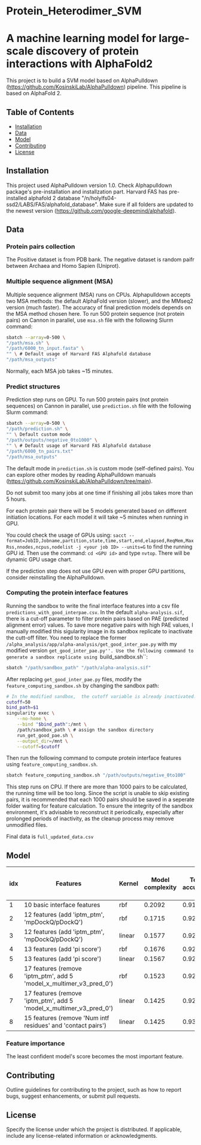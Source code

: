 # Protein_Heterodimer_SVM
# A machine learning model for large-scale discovery of protein interactions with AlphaFold2

This project is to build a SVM model based on AlphaPulldown (https://github.com/KosinskiLab/AlphaPulldown) pipeline. This pipeline is based on AlphaFold 2. 

## Table of Contents

- [Installation](#installation)
- [Data](#data)
- [Model](#model)
- [Contributing](#contributing)
- [License](#license)

## Installation

This project used AlphaPulldown version 1.0.
Check Alphapulldown package's pre-installation and installzation part. Harvard FAS has pre-installed alphafold 2 database "/n/holylfs04-ssd2/LABS/FAS/alphafold_database". Make sure if all folders are updated to the newest version (https://github.com/google-deepmind/alphafold). 

## Data

### Protein pairs collection

The Positive dataset is from PDB bank. The negative dataset is random paifr between Archaea and Homo Sapien (Uniprot). 

### Multiple sequence alignment (MSA)

Multiple sequence alignment (MSA) runs on CPUs. Alphapulldown accepts two MSA methods: the default AlphaFold version (slower), and the MMseq2 version (much faster). The accuracy of final prediction models depends on the MSA method chosen here. 
To run 500 protein sequence (not protein pairs) on Cannon in parallel, use ``msa.sh`` file with the following Slurm command:

```bash
sbatch --array=0-500 \
"/path/msa.sh" \
"/path/6000_tn_input.fasta" \
"" \ # Default usage of Harvard FAS Alphafold database
"/path/msa_outputs"
```

Normally, each MSA job takes ~15 minutes.

### Predict structures

Prediction step runs on GPU. To run 500 protein pairs (not protein sequences) on Cannon in parallel, use ``prediction.sh`` file with the following Slurm command:

```bash
sbatch --array=0-500 \
"/path/prediction.sh" \
"" \ Default custom mode
"/path/outputs/negative_0to1000" \
"" \ # Default usage of Harvard FAS Alphafold database
"/path/6000_tn_pairs.txt"
"/path/msa_outputs"
```
The default mode in ``prediction.sh`` is custom mode (self-defined pairs). You can explore other modes by reading AlphaPulldown manuals (https://github.com/KosinskiLab/AlphaPulldown/tree/main).

Do not submit too many jobs at one time if finishing all jobs takes more than 5 hours. 

For each protein pair there will be 5 models generated based on different initiation locations. For each model it will take ~5 minutes when running in GPU.

You could check the usage of GPUs using: 
``sacct --format=JobID,Jobname,partition,state,time,start,end,elapsed,ReqMem,MaxRss,nnodes,ncpus,nodelist -j <your job ID> --units=G``
to find the running GPU id. Then use the command: ``cd <GPU id>`` and type ``nvtop``. There will be dynamic GPU usage chart. 

If the prediction step does not use GPU even with proper GPU partitions, consider reinstalling the AlphaPulldown.

### Computing the protein interface features

Running the sandbox to write the final interface features into a csv file ``predictions_with_good_interpae.csv``. In the default ``alpha-analysis.sif``, there is a cut-off parameter to filter protein pairs based on PAE (predicted alignment error) values. To save more negative pairs with high PAE values, I manually modified this sigularity image in its sandbox replicate to inactivate the cutt-off filter. You need to replace the former ``/alpha_analysis/app/alpha-analysis/get_good_inter_pae.py`` with my modified version ``get_good_inter_pae.py''. Use the following commmand to generate a sandbox replicate using ``build_sandbox.sh``:

```bash
sbatch "/path/sandbox_path" "/path/alpha-analysis.sif"
```

After replacing ``get_good_inter_pae.py`` files, modify the ``feature_computing_sandbox.sh`` by changing the sandbox path:

```bash
# In the modified sandbox,  the cutoff variable is already inactivated. Therefore just give it an random integer.
cutoff=50
bind_path=$1
singularity exec \
    --no-home \
    --bind "$bind_path":/mnt \
    /path/sandbox_path \ # assign the sandbox directory
    run_get_good_pae.sh \
    --output_dir=/mnt \
    --cutoff=$cutoff
```

Then run the following command to compute protein interface features using ``feature_computing_sandbox.sh``.

```bash
sbatch feature_computing_sandbox.sh "/path/outputs/negative_0to100"
```

This step runs on CPU. If there are more than 1000 pairs to be calculated, the running time will be too long. Since the script is unable to skip existing pairs, it is recommended that each 1000 pairs should be saved in a seperate folder waiting for feature calculation. To ensure the integrity of the sandbox environment, it's advisable to reconstruct it periodically, especially after prolonged periods of inactivity, as the cleanup process may remove unmodified files.

Final data is ``full_updated_data.csv``

## Model

| idx | Features                                         | Kernel  | Model complexity | Test accuracy | Test false positive rate | # support vector | Bootstrap?      |
|-----|--------------------------------------------------|---------|------------------|---------------|--------------------------|------------------|-----------------|
| 1   | 10 basic interface features                      | rbf     | 0.2092           | 0.9128        | 0.0337                   | 1382             | No              |
| 2   | 12 features (add 'iptm_ptm', 'mpDockQ/pDockQ')   | rbf     | 0.1715           | 0.9243        | 0.0169                   | 1133             | No              |
| 3   | 12 features (add 'iptm_ptm', 'mpDockQ/pDockQ')   | linear  | 0.1577           | 0.9249        | 0.0233                   | 1042             | No              |
| 4   | 13 features (add 'pi score')                     | rbf     | 0.1676           | 0.9231        | 0.0169                   | 1107             | No              |
| 5   | 13 features (add 'pi score')                     | linear  | 0.1567           | 0.9237        | 0.0220                   | 1035             | Yes             |
| 6   | 17 features (remove 'iptm_ptm', add 5 'model_x_multimer_v3_pred_0') | rbf | 0.1523 | 0.9268 | 0.0143 | 1006 | No              |
| 7   | 17 features (remove 'iptm_ptm', add 5 'model_x_multimer_v3_pred_0') | linear | 0.1425 | 0.9298 | 0.0155 | 941  | Yes (best)      |
| 8   | 15 features (remove 'Num intf residues' and 'contact pairs') | linear | 0.1425 | 0.9310 | 0.0156 | 944  | Yes             |

### Feature importance

The least confident model's score becomes the most important feature. 

## Contributing

Outline guidelines for contributing to the project, such as how to report bugs, suggest enhancements, or submit pull requests.

## License

Specify the license under which the project is distributed. If applicable, include any license-related information or acknowledgments.


